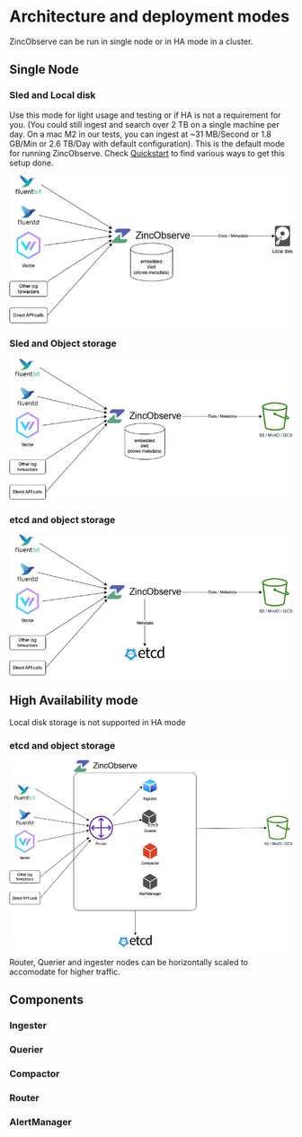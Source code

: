 # Architecture and deployment modes

ZincObserve can be run in single node or in HA mode in a cluster. 

## Single Node

### Sled and Local disk

Use this mode for light usage and testing or if HA is not a requirement for you. (You could still ingest and search over 2 TB on a single machine per day. On a mac M2 in our tests, you can ingest at ~31 MB/Second or 1.8 GB/Min or 2.6 TB/Day with default configuration). This is the default mode for running ZincObserve. Check [Quickstart](/ZincObserve/quickstart) to find various ways to get this setup done.

![Single node architecture using Sled and local disk](./images/arch-sled-local.png)

### Sled and Object storage

![Single node architecture using sled and s3](./images/arch-sled-s3.png)

### etcd and object storage

![Single node architecture using etcd and s3](./images/arch-etcd-s3.png)

## High Availability mode

Local disk storage is not supported in HA mode

### etcd and object storage
![Single node architecture using etcd and s3](./images/arch-ha.png)

Router, Querier and ingester nodes can be horizontally scaled to accomodate for higher traffic.

## Components

### Ingester

### Querier

### Compactor

### Router

### AlertManager


